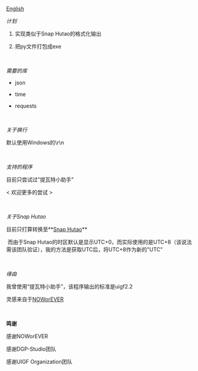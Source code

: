 [English](README.md)

*计划*

1. 实现类似于Snap Hutao的格式化输出

2. 把py文件打包成exe

<br/>

*需要的库*

- json

- time

- requests

<br/>

*关于换行*

默认使用Windows的\r\n

<br/>

*支持的程序*

目前只尝试过"提瓦特小助手"

< 欢迎更多的尝试 >

<br/>

*关于Snap Hutao*

目前只打算转换至**[Snap Hutao](https://github.com/DGP-Studio/Snap.Hutao)**

​	而由于Snap Hutao的时区默认是显示UTC+0，而实际使用的是UTC+8（该说法需该团队验证），我的方法是获取UTC后，将UTC+8作为新的"UTC"

<br/>

*缘由*

我曾使用“提瓦特小助手”，该程序输出的标准是uigf2.2

灵感来自于[NOWorEVER](https://github.com/NOWorEVER/UIGF2.2--UIGF-4)

<br/>

**鸣谢**

感谢NOWorEVER

感谢DGP-Studio团队

感谢UIGF Organization团队

